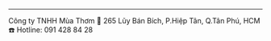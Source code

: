 ------------------------------
Công ty TNHH Mùa Thơm
🏡 265 Lũy Bán Bích, P.Hiệp Tân, Q.Tân Phú, HCM
☎️ Hotline: 091 428 84 28